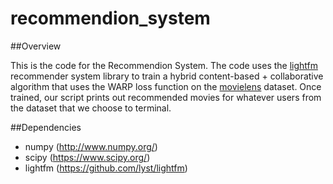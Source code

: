 # recommendion_system

##Overview

This is the code for the Recommendion System. The code uses the [lightfm](https://github.com/lyst/lightfm) recommender system library to train a hybrid content-based + collaborative algorithm that uses the WARP loss function on the [movielens](http://grouplens.org/datasets/movielens/) dataset. Once trained, our script prints out recommended movies for whatever users from the dataset that we choose to terminal.

##Dependencies

* numpy (http://www.numpy.org/)
* scipy (https://www.scipy.org/)
* lightfm (https://github.com/lyst/lightfm)

